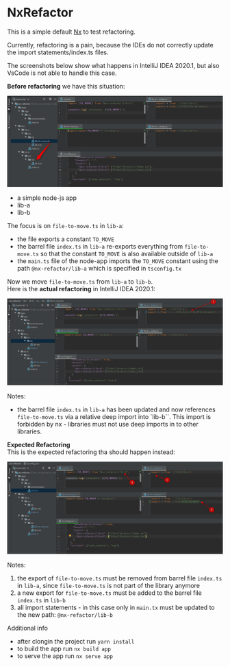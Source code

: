 # NxRefactor

This is a simple default [Nx](https://nx.dev) to test refactoring.

Currently, refactoring is a pain, because the IDEs do not correctly
 update the import statements/index.ts files.

The screenshots below show what happens in IntelliJ IDEA 2020.1, 
but also VsCode is not able to handle this case.

**Before refactoring** we have this situation:

![Before Refactoring](./images/before_refactoring.png "Before Refactoring")

* a simple node-js app
* lib-a
* lib-b

The focus is on `file-to-move.ts` in `lib-a`:
* the file exports a constant `TO_MOVE`
* the barrel file `index.ts` in `lib-a` re-exports everything from `file-to-move.ts` so that 
the constant `TO_MOVE`
is also available outside of `lib-a`
* the `main.ts` file of the node-app imports the `TO_MOVE` constant using the path 
`@nx-refactor/lib-a` which is specified in `tsconfig.tx`     

Now we move `file-to-move.ts` from `lib-a` to `lib-b`.  
Here is the **actual refactoring** in IntelliJ IDEA 2020.1:

![Actual Refactoring](./images/actual_refactoring.png "Actual Refactoring")

Notes:
* the barrel file `index.ts` in `lib-a` has been updated and now references `file-to-move.ts` 
via a relative deep import into `lib-b``. This import is forbidden by nx - libraries must not use
deep imports in to other libraries.

**Expected Refactoring**  
This is the expected refactoring tha should happen instead:

![Expected Refactoring](./images/expected_refactoring.png "Expected Refactoring")

Notes:
1. the export of `file-to-move.ts` must be removed from barrel file `index.ts` in `lib-a`, since
`file-to-move.ts` is not part of the library anymore
2. a new export for `file-to-move.ts` must be added to the barrel file `index.ts` in `lib-b`
3. all import statements - in this case only in `main.tx` must be updated to the new path: `@nx-refactor/lib-b`

Additional info
* after clongin the project run `yarn install`
* to build the app run `nx build app`
* to serve the app run `nx serve app`

